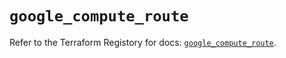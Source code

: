 # `google_compute_route`

Refer to the Terraform Registory for docs: [`google_compute_route`](https://registry.terraform.io/providers/hashicorp/google-beta/4.70.0/docs/resources/google_compute_route).
